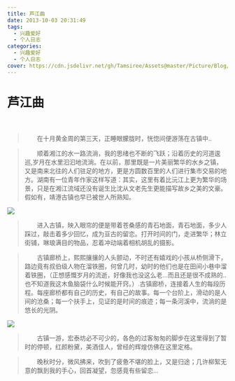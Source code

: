 ```yaml
---
title: 芦江曲
date: 2013-10-03 20:31:49
tags:
  - 兴趣爱好
  - 个人日志
categories:
  - 兴趣爱好
  - 个人日志
cover: https://cdn.jsdelivr.net/gh/Tamsiree/Assets@master/Picture/Blog/Cover/t010dfd080cda25669b.jpg
---
```

# 芦江曲
　  
> 　　在十月黄金周的第三天，正睡眼朦胧时，恍惚间便游荡在古镇中..  

> 　　顺着湘江的水一路流淌，我的思绪也不断的飞跃；沿着历史的河道逡巡,岁月在水里汩汩地流淌。在以前，那里既是一片美丽繁华的水乡之镇，又是南来北往的人们驻足的地方，更是方圆数百里的人们进行集市交易的地方。湖南有一位青年作家这样写道：其实，这里有着比沅江上更为繁华的场景，只是在湘江流域还没有诞生比沈从文老先生更能描写故乡之美的文豪。假如有，靖港古镇也早已被世人所熟知。  

![](https://cdn.jsdelivr.net/gh/Tamsiree/Assets@master/Picture/Blog/Post/psbsadisakhwuqojdsa.jpeg)

> 　　进入古镇，映入眼帘的便是带着苍桑感的青石地面，青石地面，多少人踩过，敲击着多少回忆，成为亘古的留恋。打开时间的门，走进繁华；林立街铺，琳琅满目的物品，忍着冲动端着相机胡乱的摄影。  

> 　　古镇廊桥上，熙熙攘攘的人头颤动，不时还有嬉戏的小孩从桥侧滑下，路边竟有叔伯级人物在溜铁圈，何曾几时，幼时的他们也是在田间小巷中溜着铁圈，（正想感慨岁月的流逝，好像我也没这么老...而且还是很不成熟的..也不知道我这木鱼脑袋什么时候能开窍。）.古镇廊桥，连接着人生的每段历程。每座廊桥都有自己的历史，有自己的故事。每一个台阶上，滑动的是人间的沧桑；每一个扶手上，见证的是时间的痕迹；每一条河溪中，流淌的是悠长的光阴。  


![](https://cdn.jsdelivr.net/gh/Tamsiree/Assets@master/Picture/Blog/Post/psdsadwdasdab.jpeg)

> 　　古镇一游，宏泰坊必不可少的，各色的过客匆匆的脚步在这里得到了暂时的停顿，红颜粉黛，美酒佳人，曾经的辉煌仿佛在这里定格。  

> 　　晚秋时分，微风拂来，吹到了疲惫不堪的脸上，又是归途；几许柳絮无意的飘到我的手心，回首凝望，忽感竟有些留恋... 


